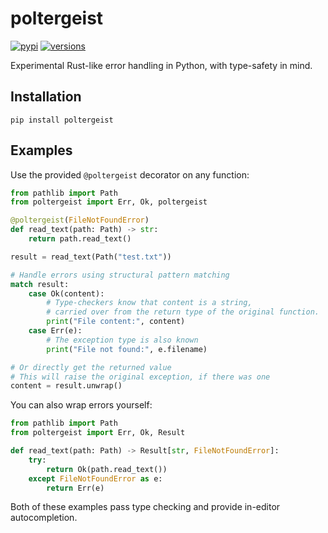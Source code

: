 # poltergeist

[![pypi](https://img.shields.io/pypi/v/poltergeist.svg)](https://pypi.python.org/pypi/poltergeist)
[![versions](https://img.shields.io/pypi/pyversions/poltergeist.svg)](https://github.com/alexandermalyga/poltergeist)

Experimental Rust-like error handling in Python, with type-safety in mind.

## Installation

```
pip install poltergeist
```

## Examples

Use the provided `@poltergeist` decorator on any function:

```python
from pathlib import Path
from poltergeist import Err, Ok, poltergeist

@poltergeist(FileNotFoundError)
def read_text(path: Path) -> str:
    return path.read_text()

result = read_text(Path("test.txt"))

# Handle errors using structural pattern matching
match result:
    case Ok(content):
        # Type-checkers know that content is a string,
        # carried over from the return type of the original function.
        print("File content:", content)
    case Err(e):
        # The exception type is also known
        print("File not found:", e.filename)

# Or directly get the returned value
# This will raise the original exception, if there was one
content = result.unwrap()
```

You can also wrap errors yourself:

```python
from pathlib import Path
from poltergeist import Err, Ok, Result

def read_text(path: Path) -> Result[str, FileNotFoundError]:
    try:
        return Ok(path.read_text())
    except FileNotFoundError as e:
        return Err(e)
```

Both of these examples pass type checking and provide in-editor autocompletion.
